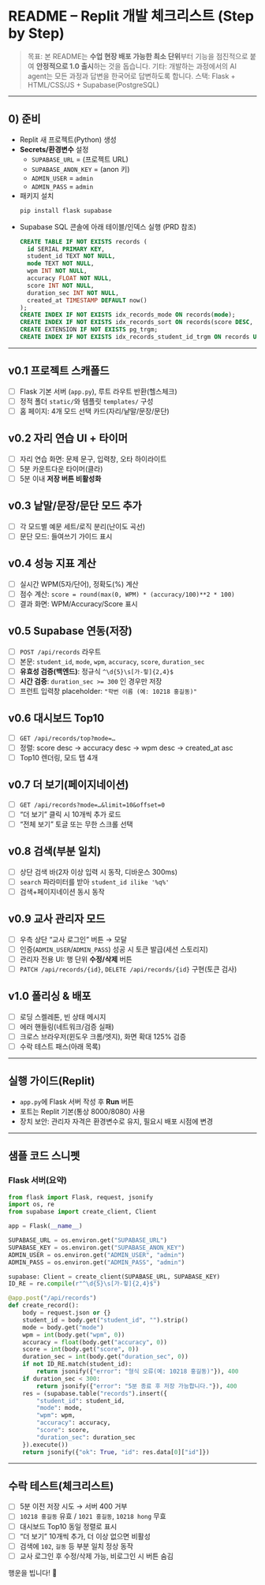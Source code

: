 # README – Replit 개발 체크리스트 (Step by Step)

> 목표: 본 README는 **수업 현장 배포 가능한 최소 단위**부터 기능을 점진적으로 붙여 **안정적으로 1.0 출시**하는 것을 돕습니다.
> 기타: 개발하는 과정에서의 AI agent는 모든 과정과 답변을 한국어로 답변하도록 합니다.
> 스택: Flask + HTML/CSS/JS + Supabase(PostgreSQL)

---

## 0) 준비
- Replit 새 프로젝트(Python) 생성
- **Secrets/환경변수** 설정
  - `SUPABASE_URL` = (프로젝트 URL)
  - `SUPABASE_ANON_KEY` = (anon 키)
  - `ADMIN_USER` = `admin`
  - `ADMIN_PASS` = `admin`
- 패키지 설치
  ```bash
  pip install flask supabase
  ```
- Supabase SQL 콘솔에 아래 테이블/인덱스 실행 (PRD 참조)
  ```sql
  CREATE TABLE IF NOT EXISTS records (
    id SERIAL PRIMARY KEY,
    student_id TEXT NOT NULL,
    mode TEXT NOT NULL,
    wpm INT NOT NULL,
    accuracy FLOAT NOT NULL,
    score INT NOT NULL,
    duration_sec INT NOT NULL,
    created_at TIMESTAMP DEFAULT now()
  );
  CREATE INDEX IF NOT EXISTS idx_records_mode ON records(mode);
  CREATE INDEX IF NOT EXISTS idx_records_sort ON records(score DESC, accuracy DESC, wpm DESC, created_at ASC);
  CREATE EXTENSION IF NOT EXISTS pg_trgm;
  CREATE INDEX IF NOT EXISTS idx_records_student_id_trgm ON records USING gin (student_id gin_trgm_ops);
  ```

---

## v0.1 프로젝트 스캐폴드
- [ ] Flask 기본 서버 (`app.py`), 루트 라우트 반환(헬스체크)
- [ ] 정적 폴더 `static/`와 템플릿 `templates/` 구성
- [ ] 홈 페이지: 4개 모드 선택 카드(자리/낱말/문장/문단)

## v0.2 자리 연습 UI + 타이머
- [ ] 자리 연습 화면: 문제 문구, 입력창, 오타 하이라이트
- [ ] 5분 카운트다운 타이머(클라)
- [ ] 5분 이내 **저장 버튼 비활성화**

## v0.3 낱말/문장/문단 모드 추가
- [ ] 각 모드별 예문 세트/로직 분리(난이도 곡선)
- [ ] 문단 모드: 들여쓰기 가이드 표시

## v0.4 성능 지표 계산
- [ ] 실시간 WPM(5자/단어), 정확도(%) 계산
- [ ] 점수 계산: `score = round(max(0, WPM) * (accuracy/100)**2 * 100)`
- [ ] 결과 화면: WPM/Accuracy/Score 표시

## v0.5 Supabase 연동(저장)
- [ ] `POST /api/records` 라우트
- [ ] 본문: `student_id`, `mode`, `wpm`, `accuracy`, `score`, `duration_sec`
- [ ] **유효성 검증(백엔드)**: 정규식 `^\d{5}\s[가-힣]{2,4}$`
- [ ] **시간 검증**: `duration_sec >= 300` 인 경우만 저장
- [ ] 프런트 입력창 placeholder: `"학번 이름 (예: 10218 홍길동)"`

## v0.6 대시보드 Top10
- [ ] `GET /api/records/top?mode=…`
- [ ] 정렬: score desc → accuracy desc → wpm desc → created_at asc
- [ ] Top10 렌더링, 모드 탭 4개

## v0.7 더 보기(페이지네이션)
- [ ] `GET /api/records?mode=…&limit=10&offset=0`
- [ ] “더 보기” 클릭 시 10개씩 추가 로드
- [ ] “전체 보기” 토글 또는 무한 스크롤 선택

## v0.8 검색(부분 일치)
- [ ] 상단 검색 바(2자 이상 입력 시 동작, 디바운스 300ms)
- [ ] `search` 파라미터를 받아 `student_id ilike '%q%'`
- [ ] 검색+페이지네이션 동시 동작

## v0.9 교사 관리자 모드
- [ ] 우측 상단 “교사 로그인” 버튼 → 모달
- [ ] 인증(`ADMIN_USER`/`ADMIN_PASS`) 성공 시 토큰 발급(세션 스토리지)
- [ ] 관리자 전용 UI: 행 단위 **수정/삭제** 버튼
- [ ] `PATCH /api/records/{id}`, `DELETE /api/records/{id}` 구현(토큰 검사)

## v1.0 폴리싱 & 배포
- [ ] 로딩 스켈레톤, 빈 상태 메시지
- [ ] 에러 핸들링(네트워크/검증 실패)
- [ ] 크로스 브라우저(윈도우 크롬/엣지), 화면 확대 125% 검증
- [ ] 수락 테스트 패스(아래 목록)

---

## 실행 가이드(Replit)
- `app.py`에 Flask 서버 작성 후 **Run** 버튼
- 포트는 Replit 기본(통상 8000/8080) 사용
- 장치 보안: 관리자 자격은 환경변수로 유지, 필요시 배포 시점에 변경

---

## 샘플 코드 스니펫

### Flask 서버(요약)
```python
from flask import Flask, request, jsonify
import os, re
from supabase import create_client, Client

app = Flask(__name__)

SUPABASE_URL = os.environ.get("SUPABASE_URL")
SUPABASE_KEY = os.environ.get("SUPABASE_ANON_KEY")
ADMIN_USER = os.environ.get("ADMIN_USER", "admin")
ADMIN_PASS = os.environ.get("ADMIN_PASS", "admin")

supabase: Client = create_client(SUPABASE_URL, SUPABASE_KEY)
ID_RE = re.compile(r"^\d{5}\s[가-힣]{2,4}$")

@app.post("/api/records")
def create_record():
    body = request.json or {}
    student_id = body.get("student_id", "").strip()
    mode = body.get("mode")
    wpm = int(body.get("wpm", 0))
    accuracy = float(body.get("accuracy", 0))
    score = int(body.get("score", 0))
    duration_sec = int(body.get("duration_sec", 0))
    if not ID_RE.match(student_id):
        return jsonify({"error": "형식 오류(예: 10218 홍길동)"}), 400
    if duration_sec < 300:
        return jsonify({"error": "5분 종료 후 저장 가능합니다."}), 400
    res = (supabase.table("records").insert({
        "student_id": student_id,
        "mode": mode,
        "wpm": wpm,
        "accuracy": accuracy,
        "score": score,
        "duration_sec": duration_sec
    }).execute())
    return jsonify({"ok": True, "id": res.data[0]["id"]})
```

---

## 수락 테스트(체크리스트)
- [ ] 5분 이전 저장 시도 → 서버 400 거부
- [ ] `10218 홍길동` 유효 / `1021 홍길동`, `10218 hong` 무효
- [ ] 대시보드 Top10 동일 정렬로 표시
- [ ] “더 보기” 10개씩 추가, 더 이상 없으면 비활성
- [ ] 검색에 `102`, `길동` 등 부분 일치 정상 동작
- [ ] 교사 로그인 후 수정/삭제 가능, 비로그인 시 버튼 숨김

행운을 빕니다! 🎉
